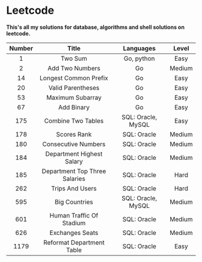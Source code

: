 # Leetcode

**This's all my solutions for database, algorithms and shell solutions on leetcode.**

| Number | Title |Languages | Level |
| :----: | :--:|:-------: | :---: |
| 1 | Two Sum |Go, python | Easy |
| 2 | Add Two Numbers |Go | Medium |
|14|Longest Common Prefix|Go|Easy|
|20|Valid Parentheses|Go|Easy|
| 53 | Maximum Subarray |Go | Easy |
| 67 | Add Binary |Go | Easy |
| 175 | Combine Two Tables | SQL: Oracle, MySQL | Easy |
| 178 | Scores Rank | SQL: Oracle | Medium |
| 180 | Consecutive Numbers | SQL: Oracle | Medium |
| 184 | Department Highest Salary | SQL: Oracle | Medium |
| 185 | Department Top Three Salaries | SQL: Oracle | Hard |
| 262 | Trips And Users | SQL: Oracle | Hard |
| 595 | Big Countries | SQL: Oracle, MySQL | Medium |
| 601 | Human Traffic Of Stadium | SQL: Oracle | Medium |
| 626 | Exchanges Seats | SQL: Oracle | Medium |
| 1179 | Reformat Department Table | SQL: Oracle | Easy |

